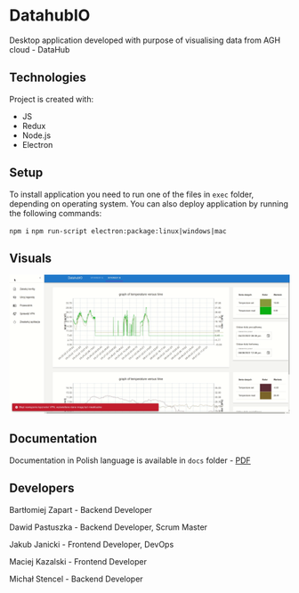 # DatahubIO

Desktop application developed with purpose of visualising data from AGH cloud - DataHub

## Technologies

Project is created with:
* JS
* Redux
* Node.js
* Electron

## Setup

To install application you need to run one of the files in `exec` folder, depending on operating system.
You can also deploy application by running the following commands:

`
npm i
`
`
npm run-script electron:package:linux|windows|mac
`

## Visuals

![](visuals.gif)

## Documentation

Documentation in Polish language is available in `docs` folder - [PDF](https://github.com/JanickiJ/DatahubIO/blob/master/docs/DatahubIO.pdf)


## Developers

Bartłomiej Zapart - Backend Developer

Dawid Pastuszka - Backend Developer, Scrum Master

Jakub Janicki - Frontend Developer, DevOps

Maciej Kazalski - Frontend Developer

Michał Stencel - Backend Developer

